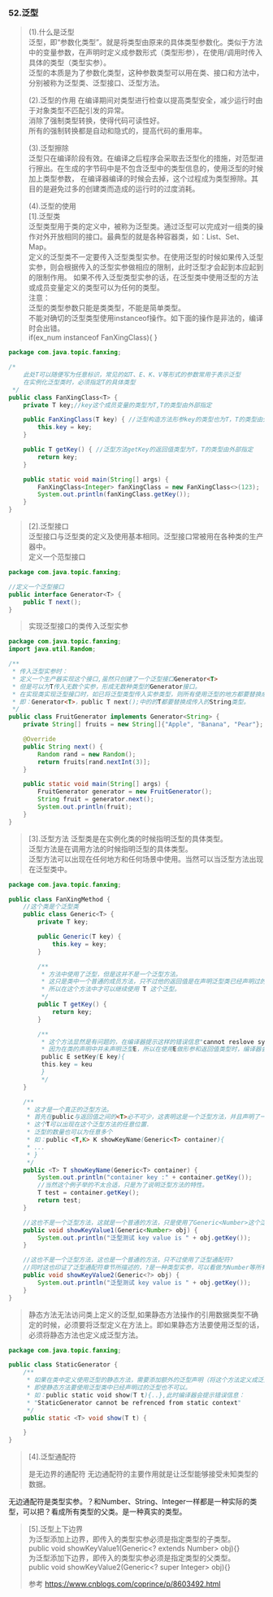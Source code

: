 ### 52.泛型
>(1).什么是泛型                                
 泛型，即“参数化类型”。就是将类型由原来的具体类型参数化。类似于方法中的变量参数，在声明时定义成参数形式（类型形参），在使用/调用时传入具体的类型（类型实参）。                                   
 泛型的本质是为了参数化类型，这种参数类型可以用在类、接口和方法中，分别被称为泛型类、泛型接口、泛型方法。                   
>           
>(2).泛型的作用
>在编译期间对类型进行检查以提高类型安全，减少运行时由于对象类型不匹配引发的异常。                   
 消除了强制类型转换，使得代码可读性好。                
 所有的强制转换都是自动和隐式的，提高代码的重用率。                  
>                              
>(3).泛型擦除                       
 泛型只在编译阶段有效。在编译之后程序会采取去泛型化的措施，对范型进行擦出。在生成的字节码中是不包含泛型中的类型信息的，使用泛型的时候加上类型参数，
>在编译器编译的时候会去掉，这个过程成为类型擦除。其目的是避免过多的创建类而造成的运行时的过度消耗。                  
>           
>(4).泛型的使用              
 [1].泛型类                
 泛型类型用于类的定义中，被称为泛型类。通过泛型可以完成对一组类的操作对外开放相同的接口。最典型的就是各种容器类，如：List、Set、Map。                
 定义的泛型类不一定要传入泛型类型实参。在使用泛型的时候如果传入泛型实参，则会根据传入的泛型实参做相应的限制，此时泛型才会起到本应起到的限制作用。
>如果不传入泛型类型实参的话，在泛型类中使用泛型的方法或成员变量定义的类型可以为任何的类型。                  
 注意：                
 泛型的类型参数只能是类类型，不能是简单类型。                 
 不能对确切的泛型类型使用instanceof操作。如下面的操作是非法的，编译时会出错。                    
 if(ex_num instanceof FanXingClass<Number>){ } 
```java
package com.java.topic.fanxing;

/*
    此处T可以随便写为任意标识，常见的如T、E、K、V等形式的参数常用于表示泛型
    在实例化泛型类时，必须指定T的具体类型
 */
public class FanXingClass<T> {
    private T key;//key这个成员变量的类型为T,T的类型由外部指定

    public FanXingClass(T key) { //泛型构造方法形参key的类型也为T，T的类型由外部指定
        this.key = key;
    }

    public T getKey() { //泛型方法getKey的返回值类型为T，T的类型由外部指定
        return key;
    }

    public static void main(String[] args) {
        FanXingClass<Integer> fanXingClass = new FanXingClass<>(123);
        System.out.println(fanXingClass.getKey());
    }
}
```             
>           
>[2].泛型接口                   
 泛型接口与泛型类的定义及使用基本相同。泛型接口常被用在各种类的生产器中。           
>定义一个范型接口                                  
```java
package com.java.topic.fanxing;

//定义一个泛型接口
public interface Generator<T> {
    public T next();
}
```                         
>实现泛型接口的类传入泛型实参         
```java
package com.java.topic.fanxing;
import java.util.Random;

/**
 * 传入泛型实参时：
 * 定义一个生产器实现这个接口,虽然只创建了一个泛型接口Generator<T>
 * 但是可以为T传入无数个实参，形成无数种类型的Generator接口。
 * 在实现类实现泛型接口时，如已将泛型类型传入实参类型，则所有使用泛型的地方都要替换成传入的实参类型
 * 即：Generator<T>，public T next();中的的T都要替换成传入的String类型。
 */
public class FruitGenerator implements Generator<String> {
    private String[] fruits = new String[]{"Apple", "Banana", "Pear"};

    @Override
    public String next() {
        Random rand = new Random();
        return fruits[rand.nextInt(3)];
    }

    public static void main(String[] args) {
        FruitGenerator generator = new FruitGenerator();
        String fruit = generator.next();
        System.out.println(fruit);
    }
}
```
>       
>[3].泛型方法
>泛型类是在实例化类的时候指明泛型的具体类型。                     
 泛型方法是在调用方法的时候指明泛型的具体类型。                
 泛型方法可以出现在任何地方和任何场景中使用。当然可以当泛型方法出现在泛型类中。            
```java
package com.java.topic.fanxing;

public class FanXingMethod {
    //这个类是个泛型类
    public class Generic<T> {
        private T key;

        public Generic(T key) {
            this.key = key;
        }

        /**
         * 方法中使用了泛型，但是这并不是一个泛型方法。
         * 这只是类中一个普通的成员方法，只不过他的返回值是在声明泛型类已经声明过的泛型。
         * 所以在这个方法中才可以继续使用 T 这个泛型。
         */
        public T getKey() {
            return key;
        }

        /**
         * 这个方法显然是有问题的，在编译器提示这样的错误信息"cannot reslove symbol E"
         * 因为在类的声明中并未声明泛型E，所以在使用E做形参和返回值类型时，编译器会无法识别。
         public E setKey(E key){
         this.key = keu
         }
         */
    }

    /**
     * 这才是一个真正的泛型方法。
     * 首先在public与返回值之间的<T>必不可少，这表明这是一个泛型方法，并且声明了一个泛型T
     * 这个T可以出现在这个泛型方法的任意位置.
     * 泛型的数量也可以为任意多个
     * 如：public <T,K> K showKeyName(Generic<T> container){
     * ...
     * }
     */
    public <T> T showKeyName(Generic<T> container) {
        System.out.println("container key :" + container.getKey());
        //当然这个例子举的不太合适，只是为了说明泛型方法的特性。
        T test = container.getKey();
        return test;
    }

    //这也不是一个泛型方法，这就是一个普通的方法，只是使用了Generic<Number>这个泛型类做形参而已。
    public void showKeyValue1(Generic<Number> obj) {
        System.out.println("泛型测试 key value is " + obj.getKey());
    }

    //这也不是一个泛型方法，这也是一个普通的方法，只不过使用了泛型通配符?
    //同时这也印证了泛型通配符章节所描述的，?是一种类型实参，可以看做为Number等所有类的父类
    public void showKeyValue2(Generic<?> obj) {
        System.out.println("泛型测试 key value is " + obj.getKey());
    }
}
```
>                           
>静态方法无法访问类上定义的泛型,如果静态方法操作的引用数据类型不确定的时候，必须要将泛型定义在方法上。即如果静态方法要使用泛型的话，必须将静态方法也定义成泛型方法。             
```java
package com.java.topic.fanxing;

public class StaticGenerator {
    /**
     * 如果在类中定义使用泛型的静态方法，需要添加额外的泛型声明（将这个方法定义成泛型方法）
     * 即使静态方法要使用泛型类中已经声明过的泛型也不可以。
     * 如：public static void show(T t){..},此时编译器会提示错误信息：
     * "StaticGenerator cannot be refrenced from static context"
     */
    public static <T> void show(T t) {

    }
}
```
>               
>[4].泛型通配符 
> <?> 是无边界的通配符                  
>无边通配符的主要作用就是让泛型能够接受未知类型的数据。                    
 无边通配符是类型实参。？和Number、String、Integer一样都是一种实际的类型，可以把？看成所有类型的父类。是一种真实的类型。              
>                       
>[5].泛型上下边界         
>为泛型添加上边界，即传入的类型实参必须是指定类型的子类型。                           
 public void showKeyValue1(Generic<? extends Number> obj){}                        
>为泛型添加下边界，即传入的类型实参必须是指定类型的父类型。      
> public void showKeyValue2(Generic<? super Integer> obj){}                 
>       
>参考 https://www.cnblogs.com/coprince/p/8603492.html       